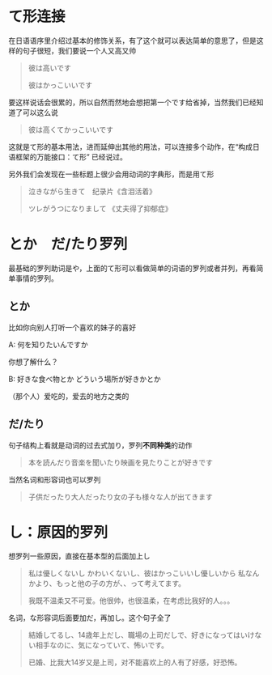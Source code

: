 # て形连接

在日语语序里介绍过基本的修饰关系，有了这个就可以表达简单的意思了，但是这样的句子很短，我们要说一个人又高又帅

> 彼は高いです
>
> 彼はかっこいいです

要这样说话会很累的，所以自然而然地会想把第一个です给省掉，当然我们已经知道了可以这么说

> 彼は高くてかっこいいです

这就是て形的基本用法，进而延伸出其他的用法，可以连接多个动作，在“构成日语框架的万能接口：て形” 已经说过。

另外我们会发现在一些标题上很少会用动词的字典形，而是用て形

> 泣きながら生きて　纪录片《含泪活着》
>
> ツレがうつになりまして 《丈夫得了抑郁症》

# とか　だ/たり罗列

最基础的罗列助词是や，上面的て形可以看做简单的词语的罗列或者并列，再看简单事情的罗列。

## とか

比如你向别人打听一个喜欢的妹子的喜好

A: 何を知りたいんですか

你想了解什么？

B: 好きな食べ物とか どういう場所が好きかとか

（那个人）爱吃的，爱去的地方之类的

## だ/たり

句子结构上看就是动词的过去式加り，罗列**不同种类**的动作

> 本を読んだり音楽を聞いたり映画を見たりことが好きです

当然名词和形容词也可以罗列

> 子供だったり大人だったり女の子も様々な人が出てきます

# し：原因的罗列

想罗列一些原因，直接在基本型的后面加上し

> 私は優しくないし かわいくないし、彼はかっこいいし優しいから  私なんかより、もっと他の子の方が、、って考えてます。
>
> 我既不温柔又不可爱。他很帅，也很温柔，在考虑比我好的人。。。

名词，な形容词后面要加だ，再加し。这个句子全了

> 結婚してるし、14歳年上だし、職場の上司だしで、好きになってはいけない相手なのに、気になっていて、怖いです。
>
> 已婚、比我大14岁又是上司，对不能喜欢上的人有了好感，好恐怖。



